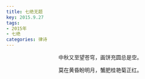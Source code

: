 ```yaml
---
title: 七绝无题
key: 2015.9.27
tags: 
- 2015年 
- 七绝
categories: 律诗
---
```


<p align="center">中秋又至望苍穹，画饼充圆总是空。
</p>
<p align="center">莫在黄昏盼明月，蟹肥桂艳菊正红。
</p>
